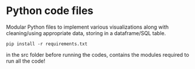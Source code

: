 # Python code files
Modular Python files to implement various visualizations along with cleaning/using appropriate data, storing in a dataframe/SQL table. 



```
pip install -r requirements.txt 
```
in the src folder before running the codes, contains the modules required to run all the code!
